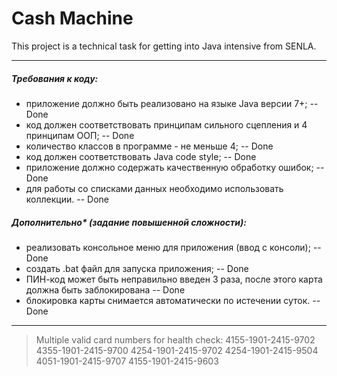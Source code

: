 # Cash Machine
This project is a technical task for getting into Java intensive from SENLA.
___
##### Требования к коду:
- приложение должно быть реализовано на языке Java версии 7+; -- Done
- код должен соответствовать принципам сильного сцепления и 4 принципам ООП; -- Done
- количество классов в программе - не меньше 4; -- Done
- код должен соответствовать Java code style; -- Done
- приложение должно содержать качественную обработку ошибок; -- Done
- для работы со списками данных необходимо использовать коллекции. -- Done
##### Дополнительно* (задание повышенной сложности):
- реализовать консольное меню для приложения (ввод с консоли); -- Done
- создать .bat файл для запуска приложения; -- Done
- ПИН-код может быть неправильно введен 3 раза, после этого карта должна быть 
заблокирована -- Done
- блокировка карты снимается автоматически по истечении суток. -- Done
___
>Multiple valid card numbers for health check:
4155-1901-2415-9702
4355-1901-2415-9700
4254-1901-2415-9702
4254-1901-2415-9504
4051-1901-2415-9707
4155-1901-2415-9603

